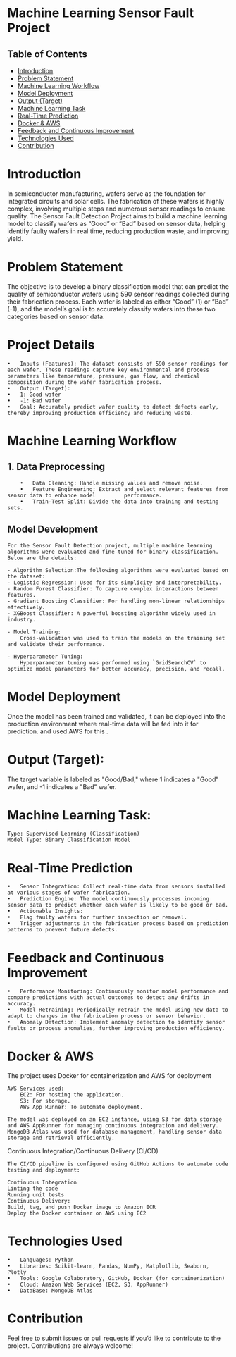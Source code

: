 # Machine Learning Sensor Fault Project

## Table of Contents
- [Introduction](#Introduction)
- [Problem Statement](#problem-statement)
- [Machine Learning Workflow](#Machine-Learning-Workflow)
- [Model Deployment](#Model-Deployment)
- [Output (Target)](#Output-Target)
- [Machine Learning Task](#Machine-Learning-Task)
- [Real-Time Prediction](#Real-Time-Prediction)
- [Docker & AWS](#Docker-&-AWS)
- [Feedback and Continuous Improvement](#Feedback-and-Continuous-Improvement)
- [Technologies Used](#Technologies-Used)
- [Contribution](#Contribution)



# Introduction

In semiconductor manufacturing, wafers serve as the foundation for integrated circuits and solar cells. The fabrication of these wafers is highly complex, involving multiple steps and numerous sensor readings to ensure quality. The Sensor Fault Detection Project aims to build a machine learning model to classify wafers as “Good” or “Bad” based on sensor data, helping identify faulty wafers in real time, reducing production waste, and improving yield.

# Problem Statement

The objective is to develop a binary classification model that can predict the quality of semiconductor wafers using 590 sensor readings collected during their fabrication process. Each wafer is labeled as either “Good” (1) or “Bad” (-1), and the model’s goal is to accurately classify wafers into these two categories based on sensor data.


# Project Details

	•	Inputs (Features): The dataset consists of 590 sensor readings for each wafer. These readings capture key environmental and process parameters like temperature, pressure, gas flow, and chemical composition during the wafer fabrication process.
	•	Output (Target):
	•	1: Good wafer
	•	-1: Bad wafer
	•	Goal: Accurately predict wafer quality to detect defects early, thereby improving production efficiency and reducing waste.


# Machine Learning Workflow

## 1. Data Preprocessing

		•	Data Cleaning: Handle missing values and remove noise.
		•	Feature Engineering: Extract and select relevant features from sensor data to enhance model 		performance.
		•	Train-Test Split: Divide the data into training and testing sets.

## Model Development

	For the Sensor Fault Detection project, multiple machine learning algorithms were evaluated and fine-tuned for binary classification. Below are the details:

	- Algorithm Selection:The following algorithms were evaluated based on the dataset:
	- Logistic Regression: Used for its simplicity and interpretability.
	- Random Forest Classifier: To capture complex interactions between features.
	- Gradient Boosting Classifier: For handling non-linear relationships effectively.
	- XGBoost Classifier: A powerful boosting algorithm widely used in industry.

	- Model Training:  
		Cross-validation was used to train the models on the training set and validate their performance.

	- Hyperparameter Tuning:  
		Hyperparameter tuning was performed using `GridSearchCV` to optimize model parameters for better accuracy, precision, and recall.


# Model Deployment

Once the model has been trained and validated, it can be deployed into the production environment where real-time data will be fed into it for prediction. and used AWS for this .

# Output (Target):
The target variable is labeled as "Good/Bad," where 1 indicates a "Good" wafer, and -1 indicates a "Bad" wafer.

# Machine Learning Task:
	Type: Supervised Learning (Classification)
	Model Type: Binary Classification Model

# Real-Time Prediction

	•	Sensor Integration: Collect real-time data from sensors installed at various stages of wafer fabrication.
	•	Prediction Engine: The model continuously processes incoming sensor data to predict whether each wafer is likely to be good or bad.
	•	Actionable Insights:
	•	Flag faulty wafers for further inspection or removal.
	•	Trigger adjustments in the fabrication process based on prediction patterns to prevent future defects.

# Feedback and Continuous Improvement

	•	Performance Monitoring: Continuously monitor model performance and compare predictions with actual outcomes to detect any drifts in accuracy.
	•	Model Retraining: Periodically retrain the model using new data to adapt to changes in the fabrication process or sensor behavior.
	•	Anomaly Detection: Implement anomaly detection to identify sensor faults or process anomalies, further improving production efficiency.

#  Docker & AWS

The project uses Docker for containerization and AWS for deployment

	AWS Services used:
		EC2: For hosting the application.
		S3: For storage.
		AWS App Runner: To automate deployment.

	The model was deployed on an EC2 instance, using S3 for data storage and AWS AppRunner for managing continuous integration and delivery. MongoDB Atlas was used for database management, handling sensor data storage and retrieval efficiently.

Continuous Integration/Continuous Delivery (CI/CD)

	The CI/CD pipeline is configured using GitHub Actions to automate code testing and deployment:

	Continuous Integration
	Linting the code
	Running unit tests
	Continuous Delivery:
	Build, tag, and push Docker image to Amazon ECR
	Deploy the Docker container on AWS using EC2


# Technologies Used

	•	Languages: Python
	•	Libraries: Scikit-learn, Pandas, NumPy, Matplotlib, Seaborn, Plotly
	•	Tools: Google Colaboratory, GitHub, Docker (for containerization)
	•	Cloud: Amazon Web Services (EC2, S3, AppRunner)
	•	DataBase: MongoDB Atlas

# Contribution
Feel free to submit issues or pull requests if you’d like to contribute to the project. Contributions are always welcome!